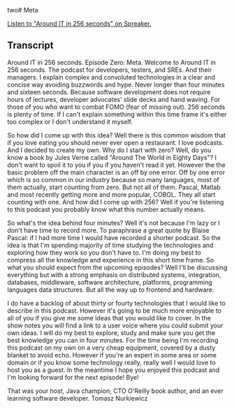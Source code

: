 two# Meta

<a class="spreaker-player" href="https://www.spreaker.com/show/around-it-in-256-seconds" data-resource="episode_id=27523619" data-width="100%" data-height="350px" data-theme="dark" data-playlist="show" data-playlist-continuous="true" data-autoplay="false" data-live-autoplay="false" data-chapters-image="true" data-episode-image-position="left" data-hide-logo="false" data-hide-likes="false" data-hide-comments="false" data-hide-sharing="false" data-hide-download="true">Listen to "Around IT in 256 seconds" on Spreaker.</a>

## Transcript

Around IT in 256 seconds. Episode Zero: Meta.
Welcome to Around IT in 256 seconds.
The podcast for developers, testers, and SREs.
And their managers.
I explain complex and convoluted technologies in a clear and concise way avoiding buzzwords and hype.
Never longer than four minutes and sixteen seconds.
Because software development does not require hours of lectures, developer advocates' slide decks and hand waving.
For those of you who want to combat FOMO (fear of missing out).
256 seconds is plenty of time.
If I can't explain something within this time frame it's either too complex or I don't understand it myself.

So how did I come up with this idea?
Well there is this common wisdom that if you love eating you should never ever open a restaurant.
I love podcasts.
And I decided to create my own.
Why do I start with zero?
Well, do you know a book by Jules Verne called "Around The World in Eighty Days"?
I don't want to spoil it to you if you if you haven't read it yet.
However the the basic problem off the main character is an off by one error.
Off by one error which is so common in our industry because so many languages, most of them actually, start counting from zero.
But not all of them.
Pascal, Matlab and most recently getting more and more popular, COBOL.
They all start counting with one.
And how did I come up with 256?
Well if you're listening to this podcast you probably know what this number actually means.

So what's the idea behind four minutes?
Well it's not because I'm lazy or I don't have time to record more.
To paraphrase a great quote by Blaise Pascal: if I had more time I would have recorded a shorter podcast.
So the idea is that I'm spending majority of time studying the technologies and exploring how they work so you don't have to.
I'm doing my best to compress all the knowledge and experience in this short time frame.
So what you should expect from the upcoming episodes?
Well I'll be discussing everything but with a strong emphasis on distributed systems, integration, databases, middleware, software architecture, platforms, programming languages data structures.
But all the way up to frontend and hardware.

I do have a backlog of about thirty or fourty technologies that I would like to describe in this podcast.
However it's going to be much more enjoyable to all of you if you give me some ideas that you would like to cover.
In the show notes you will find a link to a user voice where you could submit your own ideas.
I will do my best to explore, study and make sure you get the best knowledge you can in four minutes.
For the time being I'm recording this podcast on my own on a very cheap equipment, covered by a dusty blanket to avoid echo.
However if you're an expert in some area or some domain or if you know some technology really, really well I would love to host you as a guest.
In the meantime I hope you enjoyed this podcast and I'm looking forward for the next episode!
Bye!

That was your host, Java champion, CTO O'Reilly book author, and an ever learning software developer.
Tomasz Nurkiewicz